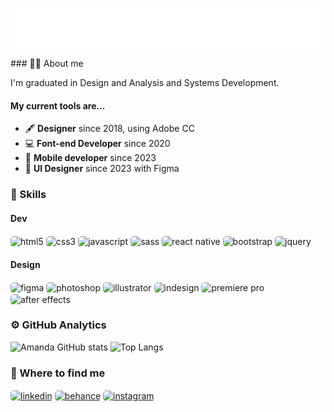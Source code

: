 <p align="center">
  <img src="header.svg" />
</p>
### ✌🏻 About me

I'm graduated in Design and Analysis and Systems Development.

#### My current tools are...
- 🖋️ **Designer** since 2018, using Adobe CC
- 💻 **Font-end Developer** since 2020
- 📱 **Mobile developer** since 2023
- 📲 **UI Designer** since 2023 with Figma

### 🚀 Skills

#### Dev
<div style="display: inline-block">
    <img align="center" alt="html5" src="https://img.shields.io/badge/HTML5-0d1b2a?style=for-the-badge&logo=html5&logoColor=E34F26" style="border-radius: 5px;">
    <img align="center" alt="css3" src="https://img.shields.io/badge/CSS3-0d1b2a?style=for-the-badge&logo=css3&logoColor=1572B6" style="border-radius: 5px;">
    <img align="center" alt="javascript" src="https://img.shields.io/badge/JavaScript-0d1b2a?style=for-the-badge&logo=javascript&logoColor=F7DF1E" style="border-radius: 5px;">
    <img align="center" alt="sass" src="https://img.shields.io/badge/Sass-0d1b2a?style=for-the-badge&logo=sass&logoColor=CC6699" style="border-radius: 5px;">
    <img align="center" alt="react native" src="https://img.shields.io/badge/React_Native-0d1b2a?style=for-the-badge&logo=react&logoColor=61DAFB" style="border-radius: 5px;">
    <img align="center" alt="bootstrap" src="https://img.shields.io/badge/Bootstrap-0d1b2a?style=for-the-badge&logo=bootstrap&logoColor=563D7C" style="border-radius: 5px;">
    <img align="center" alt="jquery" src="https://img.shields.io/badge/jQuery-0d1b2a?style=for-the-badge&logo=jquery&logoColor=0769AD" style="border-radius: 5px;">
</div>

#### Design
<div>
    <img align="center" alt="figma" src="https://img.shields.io/badge/Figma-0d1b2a?style=for-the-badge&logo=figma&logoColor=violet" style="border-radius: 5px;">
    <img align="center" alt="photoshop" src="https://img.shields.io/badge/Adobe%20Photoshop-0d1b2a?style=for-the-badge&logo=Adobe%20Photoshop&logoColor=31A8FF" style="border-radius: 5px;">
    <img align="center" alt="illustrator" src="https://img.shields.io/badge/Adobe%20Illustrator-0d1b2a?style=for-the-badge&logo=adobe%20illustrator&logoColor=FF9A00" style="border-radius: 5px;">
    <img align="center" alt="indesign" src="https://img.shields.io/badge/Adobe%20InDesign-0d1b2a?style=for-the-badge&logo=Adobe%20InDesign&logoColor=FF3366" style="border-radius: 5px;">
    <img align="center" alt="premiere pro" src="https://img.shields.io/badge/Adobe%20Premiere%20Pro-0d1b2a?style=for-the-badge&logo=Adobe%20Premiere%20Pro&logoColor=9999FF" style="border-radius: 5px;">
    <img align="center" alt="after effects" src="https://img.shields.io/badge/Adobe%20after%20affects-0d1b2a?style=for-the-badge&logo=Adobe%20after%20effects&logoColor=CF96FD" style="border-radius: 5px;">
</div>

### ⚙️ GitHub Analytics

![Amanda GitHub stats](https://github-readme-stats.vercel.app/api?username=marquesamanda&show_icons=true&bg_color=0d1b2a&title_color=f72585&text_color=FFF&icon_color=1E90FF&hide_border=true&border_radius=10&text_bold=false&rank_icon=github&ring_color=1E90FF&custom_title=My%20Stats)
![Top Langs](https://github-readme-stats.vercel.app/api/top-langs/?username=marquesamanda&layout=compact&bg_color=0d1b2a&title_color=f72585&text_color=FFF&icon_color=1E90FF&hide_border=true&border_radius=10&text_bold=false&custom_title=Used%20Languages)

### 📍 Where to find me

<a href="https://www.linkedin.com/in/amanda-marques28/"><img align="center" alt="linkedin" src="https://img.shields.io/badge/LinkedIn-0077B5?style=for-the-badge&logo=linkedin&logoColor=white" style="border-radius: 5px;"></a>
<a href="https://behance.net/marquesamanda"><img align="center" alt="behance" src="https://img.shields.io/badge/Behance-0054F7?style=for-the-badge&logo=behance&logoColor=white" style="border-radius: 5px;"></a>
<a href="https://instagram.com/srtamandie"><img align="center" alt="instagram" src="https://img.shields.io/badge/Instagram-E4405F?style=for-the-badge&logo=instagram&logoColor=white" style="border-radius: 5px;"></a>
